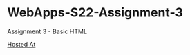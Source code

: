 # WebApps-S22-Assignment-3
Assignment 3 - Basic HTML

[Hosted At](https://44-563-web-apps-s22.github.io/webapps-s22-assignment-3-sravani1119/)
